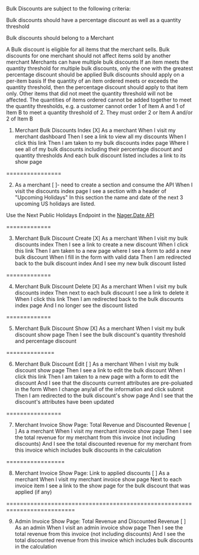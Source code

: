 Bulk Discounts are subject to the following criteria:

Bulk discounts should have a percentage discount as well as a quantity threshold

Bulk discounts should belong to a Merchant

A Bulk discount is eligible for all items that the merchant sells. Bulk discounts for one merchant should not affect items sold by another merchant
Merchants can have multiple bulk discounts
If an item meets the quantity threshold for multiple bulk discounts, only the one with the greatest percentage discount should be applied
Bulk discounts should apply on a per-item basis
If the quantity of an item ordered meets or exceeds the quantity threshold, then the percentage discount should apply to that item only. Other items that did not meet the quantity threshold will not be affected.
The quantities of items ordered cannot be added together to meet the quantity thresholds, e.g. a customer cannot order 1 of Item A and 1 of Item B to meet a quantity threshold of 2. They must order 2 or Item A and/or 2 of Item B


1) Merchant Bulk Discounts Index
[X]
As a merchant
When I visit my merchant dashboard
Then I see a link to view all my discounts
When I click this link
Then I am taken to my bulk discounts index page
Where I see all of my bulk discounts including their
percentage discount and quantity thresholds
And each bulk discount listed includes a link to its show page

================

2) As a merchant
[ ]- need to create a section and consume the API
When I visit the discounts index page
I see a section with a header of "Upcoming Holidays"
In this section the name and date of the next 3 upcoming US holidays are listed.

Use the Next Public Holidays Endpoint in the [Nager.Date API](https://date.nager.at/swagger/index.html)

=============

3) Merchant Bulk Discount Create
[X]
As a merchant
When I visit my bulk discounts index
Then I see a link to create a new discount
When I click this link
Then I am taken to a new page where I see a form to add a new bulk discount
When I fill in the form with valid data
Then I am redirected back to the bulk discount index
And I see my new bulk discount listed

=============

4) Merchant Bulk Discount Delete
[X]
As a merchant
When I visit my bulk discounts index
Then next to each bulk discount I see a link to delete it
When I click this link
Then I am redirected back to the bulk discounts index page
And I no longer see the discount listed

=============

5) Merchant Bulk Discount Show
[X]
As a merchant
When I visit my bulk discount show page
Then I see the bulk discount's quantity threshold and percentage discount

==============

6) Merchant Bulk Discount Edit
[ ]
As a merchant
When I visit my bulk discount show page
Then I see a link to edit the bulk discount
When I click this link
Then I am taken to a new page with a form to edit the discount
And I see that the discounts current attributes are pre-poluated in the form
When I change any/all of the information and click submit
Then I am redirected to the bulk discount's show page
And I see that the discount's attributes have been updated

================

7) Merchant Invoice Show Page: Total Revenue and Discounted Revenue
[ ]
As a merchant
When I visit my merchant invoice show page
Then I see the total revenue for my merchant from this invoice (not including discounts)
And I see the total discounted revenue for my merchant from this invoice which includes bulk discounts in the calculation

=================

8) Merchant Invoice Show Page: Link to applied discounts
[ ]
As a merchant
When I visit my merchant invoice show page
Next to each invoice item I see a link to the show page for the bulk discount that was applied (if any)

==========================================================================

9) Admin Invoice Show Page: Total Revenue and Discounted Revenue
[ ]
As an admin
When I visit an admin invoice show page
Then I see the total revenue from this invoice (not including discounts)
And I see the total discounted revenue from this invoice which includes bulk discounts in the calculation
